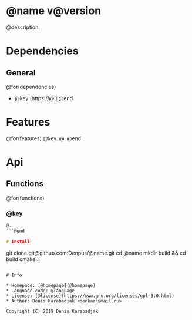 @name v@version
====================================
@description

# Dependencies

## General
@for(dependencies)
* @key (https://@.) @end

# Features
@for(features)
@key\. @. @end

# Api

## Functions
@for(functions)
### @key
```C
@.
```@end

# Install

```
git clone git\@github.com:Denpus/@name\.git
cd @name
mkdir build && cd build
cmake ..
```

# Info

* Homepage: [@homepage](@homepage)
* Language code: @language
* License: [@license](https://www.gnu.org/licenses/gpl-3.0.html)
* Author: Denis Karabadjak <denkar\@mail.ru>

Copyright (C) 2019 Denis Karabadjak
